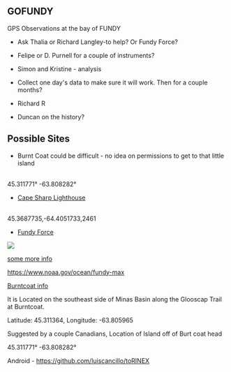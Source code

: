 ## GOFUNDY 

GPS Observations at the bay of FUNDY


- Ask Thalia or Richard Langley-to help? Or Fundy Force? 

- Felipe or D. Purnell for a couple of instruments?

- Simon and Kristine - analysis 

- Collect one day's data to make sure it will work. Then for a couple months?

- Richard R

- Duncan on the history?


## Possible Sites

- Burnt Coat could be difficult - no idea on permissions to get to that little island
<BR>
45.311771° -63.808282°

- [Cape Sharp Lighthouse](https://www.nslps.com/about-ns-lighthouses/lighthouse-lists?c=cape-sharp-lighthouse)
<BR>
45.3687735,-64.4051733,2461

- [Fundy Force](https://fundyforce.ca/about-us)

<img src=../_static/Tides-fundy.jpg>

[some more info](https://fundydiscovery.ca/tides-tidal-bores/)

https://www.noaa.gov/ocean/fundy-max

[Burntcoat info](https://www.your-nova-scotia-holiday.com/burntcoat-head.html#gallery[pageGallery]/6/)

It is Located on the southeast side of Minas Basin along the Glooscap Trail at Burntcoat.

Latitude: 45.311364, Longitude: -63.805965

Suggested by a couple Canadians, Location of Island off of Burt coat head

45.311771° -63.808282°

Android - https://github.com/luiscancillo/toRINEX
